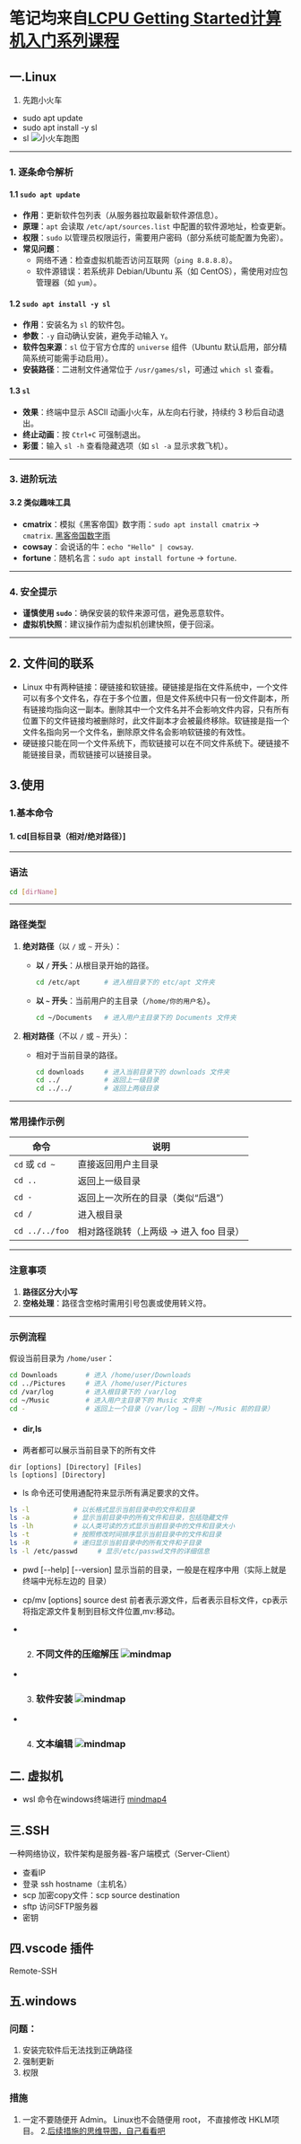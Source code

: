 # 笔记均来自[LCPU Getting Started计算机入门系列课程](https://missing.lcpu.dev)
##   一.Linux  
1.  先跑小火车
- sudo apt update
- sudo apt install -y sl
- sl
![小火车跑图](https://freeimghost.net/i/%E7%81%AB%E8%BD%A61xuHXnI"mjis")

---

### 1. 逐条命令解析
#### **1.1 `sudo apt update`**
- **作用**：更新软件包列表（从服务器拉取最新软件源信息）。
- **原理**：`apt` 会读取 `/etc/apt/sources.list` 中配置的软件源地址，检查更新。
- **权限**：`sudo` 以管理员权限运行，需要用户密码（部分系统可能配置为免密）。
- **常见问题**：
  - 网络不通：检查虚拟机能否访问互联网（`ping 8.8.8.8`）。
  - 软件源错误：若系统非 Debian/Ubuntu 系（如 CentOS），需使用对应包管理器（如 `yum`）。

#### 1.2 `sudo apt install -y sl`
- **作用**：安装名为 `sl` 的软件包。
- **参数**：`-y` 自动确认安装，避免手动输入 `Y`。
- **软件包来源**：`sl` 位于官方仓库的 `universe` 组件（Ubuntu 默认启用，部分精简系统可能需手动启用）。
- **安装路径**：二进制文件通常位于 `/usr/games/sl`，可通过 `which sl` 查看。

#### 1.3 `sl`
- **效果**：终端中显示 ASCII 动画小火车，从左向右行驶，持续约 3 秒后自动退出。
- **终止动画**：按 `Ctrl+C` 可强制退出。
- **彩蛋**：输入 `sl -h` 查看隐藏选项（如 `sl -a` 显示求救飞机）。


---
### 3. 进阶玩法

#### 3.2 类似趣味工具
- **cmatrix**：模拟《黑客帝国》数字雨：`sudo apt install cmatrix` → `cmatrix`.
  [黑客帝国数字雨](https://freeimghost.net/i/%E9%BB%91%E5%AE%A2%E5%B8%9D%E5%9B%BD%E6%95%B0%E5%AD%97%E9%9B%A8.xuHeKs )
- **cowsay**：会说话的牛：`echo "Hello" | cowsay`.
- **fortune**：随机名言：`sudo apt install fortune` → `fortune`.

---

### 4. 安全提示
- **谨慎使用 `sudo`**：确保安装的软件来源可信，避免恶意软件。
- **虚拟机快照**：建议操作前为虚拟机创建快照，便于回滚。

---
## 2. 文件间的联系
- Linux 中有两种链接：硬链接和软链接。硬链接是指在文件系统中，一个文件可以有多个文件名，存在于多个位置，但是文件系统中只有一份文件副本，所有链接均指向这一副本。删除其中一个文件名并不会影响文件内容，只有所有位置下的文件链接均被删除时，此文件副本才会被最终移除。软链接是指一个文件名指向另一个文件名，删除原文件名会影响软链接的有效性。
- 硬链接只能在同一个文件系统下，而软链接可以在不同文件系统下。硬链接不能链接目录，而软链接可以链接目录。
## 3.使用  
### 1.基本命令
#### 1. cd[目标目录（相对/绝对路径）]
---

### **语法**
```bash
cd [dirName]
```

---

### **路径类型**
1. **绝对路径**（以 `/` 或 `~` 开头）：
   - **以 `/` 开头**：从根目录开始的路径。
     ```bash
     cd /etc/apt      # 进入根目录下的 etc/apt 文件夹
     ```
   - **以 `~` 开头**：当前用户的主目录（`/home/你的用户名`）。
     ```bash
     cd ~/Documents   # 进入用户主目录下的 Documents 文件夹
     ```

2. **相对路径**（不以 `/` 或 `~` 开头）：
   - 相对于当前目录的路径。
     ```bash
     cd downloads     # 进入当前目录下的 downloads 文件夹
     cd ../           # 返回上一级目录
     cd ../../        # 返回上两级目录
     ```

---

### **常用操作示例**
| 命令 | 说明 |
|------|------|
| `cd` 或 `cd ~` | 直接返回用户主目录 |
| `cd ..`        | 返回上一级目录 |
| `cd -`         | 返回上一次所在的目录（类似“后退”） |
| `cd /`         | 进入根目录 |
| `cd ../../foo` | 相对路径跳转（上两级 → 进入 foo 目录） |

---

### **注意事项**
1. **路径区分大小写**
2. **空格处理**：路径含空格时需用引号包裹或使用转义符。

---

### **示例流程**
假设当前目录为 `/home/user`：
```bash
cd Downloads       # 进入 /home/user/Downloads
cd ../Pictures     # 进入 /home/user/Pictures
cd /var/log        # 进入根目录下的 /var/log
cd ~/Music         # 进入用户主目录下的 Music 文件夹
cd -               # 返回上一个目录（/var/log → 回到 ~/Music 前的目录）
```

- #### dir,ls
 - 两者都可以展示当前目录下的所有文件
```
dir [options] [Directory] [Files]
ls [options] [Directory]
```
   - ls 命令还可使用通配符来显示所有满足要求的文件。
```bash
ls -l           # 以长格式显示当前目录中的文件和目录
ls -a           # 显示当前目录中的所有文件和目录，包括隐藏文件
ls -lh          # 以人类可读的方式显示当前目录中的文件和目录大小
ls -t           # 按照修改时间排序显示当前目录中的文件和目录
ls -R           # 递归显示当前目录中的所有文件和子目录
ls -l /etc/passwd     # 显示/etc/passwd文件的详细信息
```
  - pwd [--help] [--version]
显示当前的目录，一般是在程序中用（实际上就是终端中光标左边的 目录） 
  - cp/mv [options] source dest
前者表示源文件，后者表示目标文件，cp表示将指定源文件复制到目标文件位置,mv:移动。
 - 2. ### 不同文件的压缩解压 ![mindmap](https://freeimghost.net/i/mindmap.xu9igl"mindmap")

- 3. ### 软件安装 ![mindmap](https://freeimghost.net/i/mindmap2.xuHV6a"2miina")
- 4.  ### 文本编辑 ![mindmap](https://freeimghost.net/i/%E6%96%87%E6%9C%AC%E7%BC%96%E8%BE%91mindmap3.xuHNIV"sssmindnmap")
 ## 二.  虚拟机
- wsl 命令在windows终端进行
 [mindmap4](https://freeimghost.net/i/mindmap4.xuHIiS)
## 三.SSH
一种网络协议，软件架构是服务器-客户端模式（Server-Client）
- 查看IP
- 登录
ssh hostname（主机名）
- scp
加密copy文件：scp source destination
- sftp 访问SFTP服务器
- 密钥
## 四.vscode 插件
Remote-SSH
## 五.windows
### 问题：
1. 安装完软件后无法找到正确路径
2. 强制更新
3. 权限
### 措施
1. 一定不要随便开 Admin。
Linux也不会随便用 root，
不直接修改 HKLM项目。
2.[后续措施的思维导图，自己看看吧](https://freeimghost.net/i/mindmap5.xuH8ID)